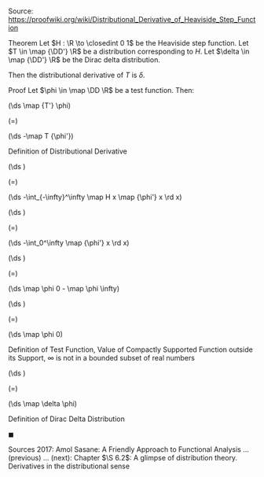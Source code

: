 # 

Source: https://proofwiki.org/wiki/Distributional_Derivative_of_Heaviside_Step_Function

Theorem
Let $H : \R \to \closedint 0 1$ be the Heaviside step function.
Let $T \in \map {\DD'} \R$ be a distribution corresponding to $H$.
Let $\delta \in \map {\DD'} \R$ be the Dirac delta distribution.

Then the distributional derivative of $T$ is $\delta$.


Proof
Let $\phi \in \map \DD \R$ be a test function.
Then:














\(\ds \map {T'} \phi\)

\(=\)







\(\ds -\map T {\phi'}\)





Definition of Distributional Derivative














\(\ds \)

\(=\)







\(\ds -\int_{-\infty}^\infty \map H x \map {\phi'} x \rd x\)




















\(\ds \)

\(=\)







\(\ds -\int_0^\infty \map {\phi'} x \rd x\)




















\(\ds \)

\(=\)







\(\ds \map \phi 0 - \map \phi \infty\)




















\(\ds \)

\(=\)







\(\ds \map \phi 0\)





Definition of Test Function, Value of Compactly Supported Function outside its Support, $\infty$ is not in a bounded subset of real numbers














\(\ds \)

\(=\)







\(\ds \map \delta \phi\)





Definition of Dirac Delta Distribution



$\blacksquare$


Sources
2017: Amol Sasane: A Friendly Approach to Functional Analysis ... (previous) ... (next): Chapter $\S 6.2$: A glimpse of distribution theory. Derivatives in the distributional sense





